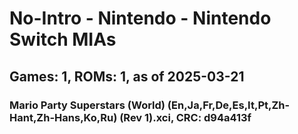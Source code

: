 # No-Intro - Nintendo - Nintendo Switch MIAs
## Games: 1, ROMs: 1, as of 2025-03-21

### Mario Party Superstars (World) (En,Ja,Fr,De,Es,It,Pt,Zh-Hant,Zh-Hans,Ko,Ru) (Rev 1).xci, CRC: d94a413f
